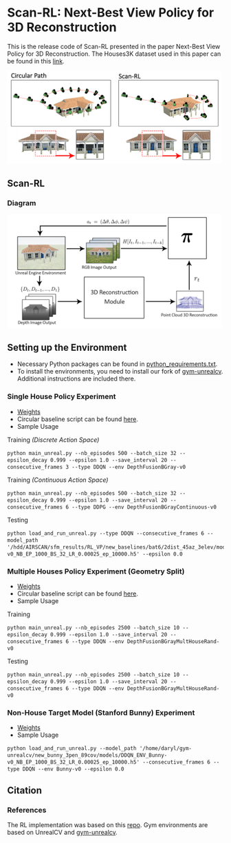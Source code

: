 # Scan-RL: Next-Best View Policy for 3D Reconstruction
This is the release code of Scan-RL presented in the paper Next-Best View Policy for 3D Reconstruction. The Houses3K dataset used in this paper can be found in this [link](https://github.com/darylperalta/Houses3K).

<img src='imgs/VP_Overview.png' width="500"/>


## Scan-RL
### Diagram
<img src='imgs/Diagram.png' width="500"/>

## Setting up the Environment
- Necessary Python packages can be found in [python_requirements.txt](python_requirements.txt).
- To install the environments, you need to install our fork of [gym-unrealcv](https://github.com/darylperalta/gym-unrealcv). Additional instructions are included there.


### Single House Policy Experiment

- [Weights](https://drive.google.com/drive/folders/1Kw06HFt7yXoWE8vYw48GITTr7CcADA96?usp=sharing)
- Circular baseline script can be found [here](https://github.com/darylperalta/gym-unrealcv/blob/v0.2/example/circular_agent/circular_agent_close_depth.py).
- Sample Usage

Training *(Discrete Action Space)*

```
python main_unreal.py --nb_episodes 500 --batch_size 32 --epsilon_decay 0.999 --epsilon 1.0 --save_interval 20 --consecutive_frames 3 --type DDQN --env DepthFusionBGray-v0
 ```

Training *(Continuous Action Space)*

```
python main_unreal.py --nb_episodes 500 --batch_size 32 --epsilon_decay 0.999 --epsilon 1.0 --save_interval 20 --consecutive_frames 6 --type DDPG --env DepthFusionBGrayContinuous-v0
```

Testing
```
python load_and_run_unreal.py --type DDQN --consecutive_frames 6 --model_path '/hdd/AIRSCAN/sfm_results/RL_VP/new_baselines/bat6/2dist_45az_3elev/models/DDQN_ENV_DepthFusionBGray-v0_NB_EP_1000_BS_32_LR_0.00025_ep_10000.h5' --epsilon 0.0
```

### Multiple Houses Policy Experiment (Geometry Split)
- [Weights](https://drive.google.com/drive/folders/1K25riPR77HgloM9xTUDtYBHTJKzxoDjC?usp=sharing)
- Circular baseline script can be found [here](https://github.com/darylperalta/gym-unrealcv/blob/v0.2/example/circular_agent/circular_agent_baseline.py).
- Sample Usage

Training

```
python main_unreal.py --nb_episodes 2500 --batch_size 10 --epsilon_decay 0.999 --epsilon 1.0 --save_interval 20 --consecutive_frames 6 --type DDQN --env DepthFusionBGrayMultHouseRand-v0
```

Testing

```
python main_unreal.py --nb_episodes 2500 --batch_size 10 --epsilon_decay 0.999 --epsilon 1.0 --save_interval 20 --consecutive_frames 6 --type DDQN --env DepthFusionBGrayMultHouseRand-v0

```

### Non-House Target Model (Stanford Bunny) Experiment
- [Weights](https://drive.google.com/drive/folders/1L0zjXO_w-bRLNeLa6nXTZhNkItc3V2un?usp=sharing)
- Sample Usage

```
python load_and_run_unreal.py --model_path '/home/daryl/gym-unrealcv/new_bunny_3pen_89cov/models/DDQN_ENV_Bunny-v0_NB_EP_1000_BS_32_LR_0.00025_ep_10000.h5' --consecutive_frames 6 --type DDQN --env Bunny-v0 --epsilon 0.0

```

## Citation




### References
The RL implementation was based on this [repo](https://github.com/germain-hug/Deep-RL-Keras).
Gym environments are based on UnrealCV and [gym-unrealcv](https://github.com/darylperalta/gym-unrealcv).
